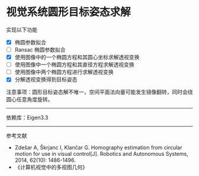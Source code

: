 # 视觉系统圆形目标姿态求解

实现以下功能

* [X] 椭圆参数拟合
* [ ] Ransac 椭圆参数拟合
* [X] 使用图像中的一个椭圆方程和其圆心坐标求解透视变换
* [ ] 使用图像中一个椭圆方程和其直径方程求解透视变换
* [ ] 使用图像中两个椭圆方程进行求解透视变换
* [X] 分解透视变换得到目标姿态

注意事项：圆形目标姿态解不唯一，空间平面法向量可能发生镜像翻转，同时会绕圆心任意角度旋转。

---

 依赖库：Eigen3.3

---

参考文献

* Zdešar A, Škrjanc I, Klančar G. Homography estimation from circular motion for use in visual control[J]. Robotics and Autonomous Systems, 2014, 62(10): 1486-1496.
* 《计算机视觉中的多视图几何》
